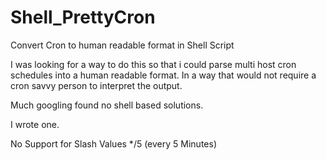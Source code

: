 # Shell_PrettyCron
Convert Cron to human readable format in Shell Script

I was looking for a way to do this so that i could parse multi host cron schedules into a human readable format.
In a way that would not require a cron savvy person to interpret the output.

Much googling found no shell based solutions.

I wrote one.


No Support for Slash Values */5 (every 5 Minutes)

